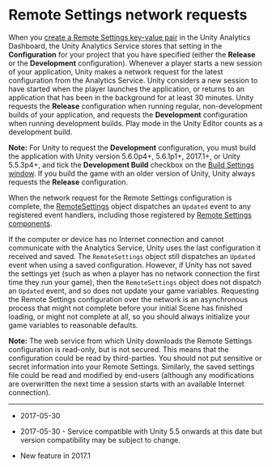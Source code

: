 # Remote Settings network requests

When you [create a Remote Settings key-value pair](UnityAnalyticsRemoteSettingsCreating) in the Unity Analytics Dashboard, the Unity Analytics Service stores that setting in the __Configuration__ for your project that you have specified (either the __Release__ or the __Development__ configuration). Whenever a player starts a new session of your application, Unity makes a network request for the latest configuration from the Analytics Service. Unity considers a new session to have started when the player launches the application, or returns to an application that has been in the background for at least 30 minutes. Unity requests the __Release__ configuration when running regular, non-development builds of your application, and requests the __Development__ configuration when running development builds. Play mode in the Unity Editor counts as a development build.

**Note:** For Unity to request the __Development__ configuration, you must build the application with Unity version 5.6.0p4+, 5.6.1p1+, 2017.1+, or Unity 5.5.3p4+, and tick the __Development Build__ checkbox on the [Build Settings window](BuildSettings). If you build the game with an older version of Unity, Unity always requests the __Release__ configuration.

When the network request for the Remote Settings configuration is complete, the [RemoteSettings](ScriptRef:RemoteSettings.html) object dispatches an `Updated` event to any registered event handlers, including those registered by [Remote Settings components](UnityAnalyticsRemoteSettingsComponent).  

If the computer or device has no Internet connection and cannot communicate with the Analytics Service, Unity uses the last configuration it received and saved. The `RemoteSettings` object still dispatches an `Updated` event when using a saved configuration. However, if Unity has not saved the settings yet (such as when a player has no network connection the first time they run your game), then the `RemoteSettings` object does not dispatch an `Updated` event, and so does not update your game variables. Requesting the Remote Settings configuration over the network is an asynchronous process that might not complete before your initial Scene has finished loading, or might not complete at all, so you should always initialize your game variables to reasonable defaults.

**Note:** The web service from which Unity downloads the Remote Settings configuration is read-only, but is not secured. This means that the configuration could be read by third-parties. You should not put sensitive or secret information into your Remote Settings. Similarly, the saved settings file could be read and modified by end-users (although any modifications are overwritten the next time a session starts with an available Internet connection).

---

* <span class="page-edit">2017-05-30 <!-- include IncludeTextNewPageYesEdit --></span>

* <span class="page-edit">2017-05-30 - Service compatible with Unity 5.5 onwards at this date but version compatibility may be subject to change.</span>
 
* <span class="page-history">New feature in 2017.1</span> 
